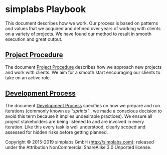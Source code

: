 # simplabs Playbook

This document describes how we work. Our process is based on patterns and values
that we acquired and defined over years of working with clients on a variety of
projects. We have found our method to result in smooth execution and great
output.

## [Project Procedure](./project-procedure#project-flow)

The document [Project Procedure](./project-procedure#project-flow) describes how
we approach new projects and work with clients. We aim for a smooth start
encouraging our clients to take on an active role.

## [Development Process](./development-process#development-process)

The document [Development Process](./development-process#development-process)
specifies on how we prepare and run iterations (commonly known as _"sprints"_ ,
we made a conscious decision to avoid this term because it implies undesirable
practices). We ensure all project stakeholders are being listened to and are
involved in every iteration. Like this every task is well understood, clearly
scoped and assessed for hidden risks before getting planned.

Copyright © 2015-2019 simplabs GmbH (http://simplabs.com); released under the
Attribution NonCommercial ShareAlike 3.0 Unported license.
